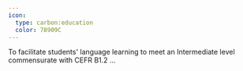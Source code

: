 ```yaml
---
icon:
  type: carbon:education
  color: 78909C
---
```


To facilitate students' language learning to meet an Intermediate level commensurate with CEFR B1.2 ... 
